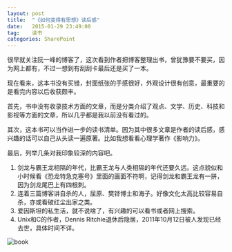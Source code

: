 ```yaml
---
layout: post
title:  "《如何变得有思想》读后感"
date:   2015-01-29 23:49:00
tag:    读书
categories: SharePoint
---
```

很早就关注阮一峰的博客了，这次看到作者把博客整理出书，曾犹豫要不要买，因为网上都有，不过一想到有刮刮卡最后还是买了一本。

现在看来，这本书没有买错，封面纸张的手感很好，外观设计很有创意，最重要的是看完内容以后收获颇丰。

首先，书中没有收录技术方面的文章，而是分类介绍了观点、文学、历史、科技和影视等方面的文章，所以几乎都是我以前没有看过的。

其次，这本书可以当作进一步的读书清单。因为其中很多文章是作者的读后感，感兴趣的话可以自己从头读一遍原著。比如我想看看心理学著作《影响力》。

最后，列举几条对我印象较深的内容吧。

1. 剑龙与霸王龙相隔的年代，比霸王龙与人类相隔的年代还要久远。这点貌似和小时候看《恐龙特急克塞号》里面的画面不符啊，记得剑龙和霸王龙有一拼，因为剑龙尾巴上有四根刺。
2. 连着三篇博客讲自杀的人，屈原、樊铧博士和海子。好像文化太高比较容易自杀，亦或看破红尘出家之类。
3. 爱因斯坦的私生活，就不说啥了，有兴趣的可以看书或者网上搜索。
4. Unix和C的作者，Dennis Ritchie退休后隐居，2011年10月12日被人发现已经去世，具体时间不详。

![book](http://tengrui.github.io/public/upload/thoughtful.jpg)